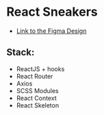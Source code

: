 # React Sneakers

- [Link to the Figma Design](https://www.figma.com/file/fw0toTyXMwM1y4WIe0YFrJ/React-Sneakers)

## Stack:
- ReactJS + hooks
- React Router
- Axios
- SCSS Modules
- React Context
- React Skeleton